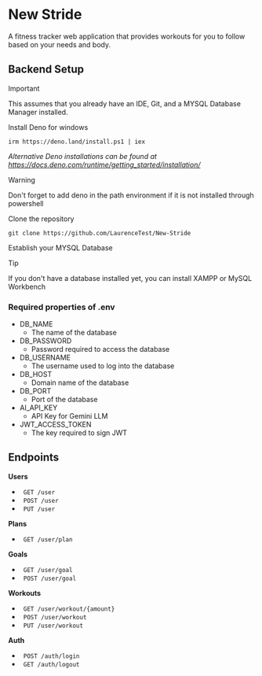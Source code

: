 # New Stride
A fitness tracker web application that provides workouts for you to follow based on your needs and body.

## Backend Setup

> [!IMPORTANT]
> This assumes that you already have an IDE, Git, and a MYSQL Database Manager installed.

Install Deno for windows<br>
```
irm https://deno.land/install.ps1 | iex
```
<i>Alternative Deno installations can be found at https://docs.deno.com/runtime/getting_started/installation/<br></i>

> [!WARNING] 
> Don't forget to add deno in the path environment if it is not installed through powershell

Clone the repository
```
git clone https://github.com/LaurenceTest/New-Stride
```
Establish your MYSQL Database<br>

> [!TIP]
> If you don't have a database installed yet, you can install XAMPP or MySQL Workbench

### Required properties of .env
- DB_NAME
    - The name of the database
- DB_PASSWORD
    - Password required to access the database
- DB_USERNAME
    - The username used to log into the database
- DB_HOST
    - Domain name of the database
- DB_PORT
    - Port of the database
- AI_API_KEY
    - API Key for Gemini LLM
- JWT_ACCESS_TOKEN
    - The key required to sign JWT


## Endpoints
**Users**
- ``` GET /user```
- ``` POST /user```
- ``` PUT /user```
<!-- List End -->
**Plans**
- ``` GET /user/plan```
<!-- List End -->
**Goals**
- ``` GET /user/goal```
- ``` POST /user/goal```
<!-- List End -->
**Workouts**
- ``` GET /user/workout/{amount}```
- ``` POST /user/workout```
- ``` PUT /user/workout```
<!-- List End -->
**Auth**
- ``` POST /auth/login```
- ``` GET /auth/logout```